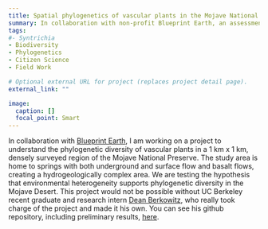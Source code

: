 ```yaml
---
title: Spatial phylogenetics of vascular plants in the Mojave National Preserve
summary: In collaboration with non-profit Blueprint Earth, an assessment of the phylogenetic diversity of a unique region of the Mojave Desert
tags:
#- Syntrichia
- Biodiversity
- Phylogenetics
- Citizen Science
- Field Work

# Optional external URL for project (replaces project detail page).
external_link: ""

image:
  caption: []
  focal_point: Smart
---
```

In collaboration with <a href="https://blueprintearth.org" target="_blank">Blueprint Earth</a>, I am working on a project to understand the phylogenetic diversity of vascular plants in a 1 km x 1 km, densely surveyed region of the Mojave National Preserve. The study area is home to springs with both underground and surface flow and basalt flows, creating a hydrogeologically complex area. We are testing the hypothesis that environmental heterogeneity supports phylogenetic diversity in the Mojave Desert. This project would not be possible without UC Berkeley recent graduate and research intern <a href="https://urap.berkeley.edu/fellows/dean-berkowitz/" target="_blank">Dean Berkowitz</a>, who really took charge of the project and made it his own. You can see his github repository, including preliminary results,  <a href="https://github.com/d-berkowitz/mnp_spatial_phylo" target="_blank"> here</a>.

